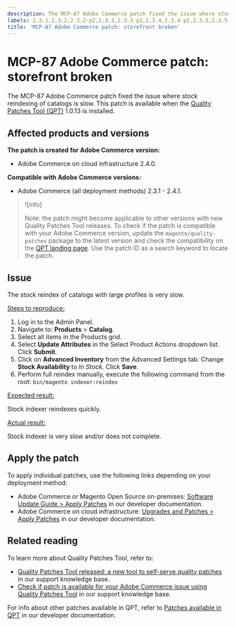 ```yaml
---
description: The MCP-87 Adobe Commerce patch fixed the issue where stock reindexing of catalogs is slow. This patch is available when the [Quality Patches Tool (QPT)](https://support.magento.com/hc/en-us/articles/360047139492) 1.0.13 is installed.
labels: 2.3.1,2.3.2,2.3.2-p2,2.3.3,2.3.3-p1,2.3.4,2.3.4-p2,2.3.5,2.3.5-p1,2.3.5-p2,2.3.6,2.4.0,2.4.0-p1,2.4.1,QPT 1.0.13,Magento Commerce,Magento Commerce Cloud,Quality Patches Tool,catalog,index,performance,products,reindex,slow response,store,support tools,Adobe Commerce,on-premises,cloud infrastructure
title: 'MCP-87 Adobe Commerce patch: storefront broken'
---
```


# MCP-87 Adobe Commerce patch: storefront broken

The MCP-87 Adobe Commerce patch fixed the issue where stock reindexing of catalogs is slow. This patch is available when the [Quality Patches Tool (QPT)](https://support.magento.com/hc/en-us/articles/360047139492) 1.0.13 is installed.

## Affected products and versions

 **The patch is created for Adobe Commerce version:**

* Adobe Commerce on cloud infrastructure 2.4.0.

**Compatible with Adobe Commerce versions:**

* Adobe Commerce (all deployment methods) 2.3.1 - 2.4.1.

>![info]
>
 >Note: the patch might become applicable to other versions with new Quality Patches Tool releases. To check if the patch is compatible with your Adobe Commerce version, update the `magento/quality-patches` package to the latest version and check the compatibility on the [QPT landing page](https://devdocs.magento.com/quality-patches/tool.html#patch-grid). Use the patch ID as a search keyword to locate the patch.

## Issue

The stock reindex of catalogs with large profiles is very slow.

<ins>Steps to reproduce:</ins>

1. Log in to the Admin Panel.
1. Navigate to: **Products** > **Catalog**.
1. Select all items in the Products grid.
1. Select **Update Attributes** in the Select Product Actions dropdown list. Click **Submit**.
1. Click on **Advanced Inventory** from the Advanced Settings tab. Change **Stock Availability** to *In Stock*. Click **Save**.
1. Perform full reindex manually, execute the following command from the root: `bin/magento indexer:reindex`

 <ins>Expected result:</ins>

Stock indexer reindexes quickly.

 <ins>Actual result:</ins>

Stock indexer is very slow and/or does not complete.

## Apply the patch

To apply individual patches, use the following links depending on your deployment method:

* Adobe Commerce or Magento Open Source on-premises: [Software Update Guide > Apply Patches](https://devdocs.magento.com/guides/v2.4/comp-mgr/patching/mqp.html) in our developer documentation.
* Adobe Commerce on cloud infrastructure: [Upgrades and Patches > Apply Patches](https://devdocs.magento.com/cloud/project/project-patch.html) in our developer documentation.

## Related reading

To learn more about Quality Patches Tool, refer to:

* [Quality Patches Tool released: a new tool to self-serve quality patches](https://support.magento.com/hc/en-us/articles/360047139492) in our support knowledge base.
* [Check if patch is available for your Adobe Commerce issue using Quality Patches Tool](https://support.magento.com/hc/en-us/articles/360047125252) in our support knowledge base.

For info about other patches available in QPT, refer to [Patches available in QPT](https://devdocs.magento.com/quality-patches/tool.html#patch-grid) in our developer documentation.